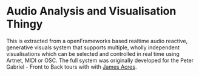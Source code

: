 Audio Analysis and Visualisation Thingy
=======================================

This is extracted from a openFrameworks based realtime audio reactive, generative visuals system that supports multiple, wholly independent visualisations which can be selected and controlled in real time using Artnet, MIDI or OSC. The full system was originally developed for the Peter Gabriel - Front to Back tours with with [James Acres](https://github.com/jacres).